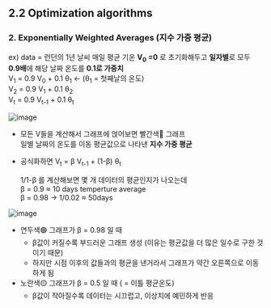 ## 2.2 Optimization algorithms

### 2. Exponentially Weighted Averages (지수 가중 평균)

ex) data = 런던의 1년 날씨 매일 평균 기온
  **V<sub>0</sub> =0** 로 초기화해두고 **일자별**로 모두 **0.9배**에 해당 날짜 온도를 **0.1로 가중치**  
  V<sub>1</sub> = 0.9 V<sub>0</sub> + 0.1 θ<sub>1</sub>  <- (θ<sub>1</sub> = 첫째날의 온도)  
  V<sub>2</sub> = 0.9 V<sub>1</sub> + 0.1 θ<sub>2</sub>  
  V<sub>t</sub> = 0.9 V<sub>t-1</sub> + 0.1 θ<sub>t</sub>

![image](https://github.com/user-attachments/assets/9709385b-88a7-4fc2-82e3-b708959c569e)

- 모든 V들을 계산해서 그래프에 얹어보면 빨간색🔴 그래프  
  일별 날짜의 온도를 이동 평균값으로 나타낸 **지수 가중 평균**

- 공식화하면
  V<sub>t</sub> = β V<sub>t-1</sub> + (1-β) θ<sub>t</sub>

  1/1-β 를 계산해보면 몇 개 데이터의 평균인지가 나오는데  
  β = 0.9 ≈ 10 days temperture average  
  β = 0.98 -> 1/0.02 ≈ 50days

![image](https://github.com/user-attachments/assets/288f02f7-a846-4469-9dc1-bd6051faa3d0)

- 연두색🟢 그래프가 β = 0.98 일 때
  - β값이 커질수록 부드러운 그래프 생성 (이유는 평균값을 더 많은 일수로 구한 것이기 때문)
  - 하지만 시점 이후의 값들과의 평균을 낸거라서 그래프가 약간 오른쪽으로 이동하게 됨
- 노란색🟡 그래프가 β = 0.5 일 때 ( = 이틀 평균온도)
  - β값이 작아질수록 데이터는 시끄럽고, 이상치에 예민하게 반응
